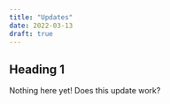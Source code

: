 ```yaml
---
title: "Updates"
date: 2022-03-13
draft: true
---
```

## Heading 1

Nothing here yet!  Does this update work?
